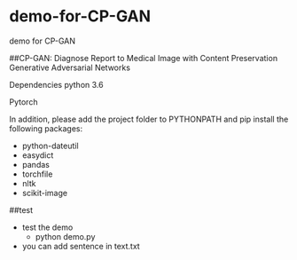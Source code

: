 # demo-for-CP-GAN
demo for CP-GAN

##CP-GAN: Diagnose Report to Medical Image with Content Preservation Generative Adversarial Networks

Dependencies
python 3.6

Pytorch

In addition, please add the project folder to PYTHONPATH and pip install the following packages:

* python-dateutil
* easydict
* pandas
* torchfile
* nltk
* scikit-image

##test

* test the demo
    * python demo.py
* you can add sentence in text.txt